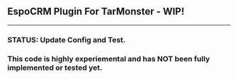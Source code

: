<h2> EspoCRM Plugin For TarMonster - WIP!</h2>
<hr>
<h3>STATUS: Update Config and Test.</h3>
<h3> This code is highly experiemental and has NOT been fully implemented or tested yet.</h3>

